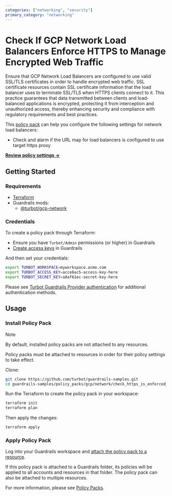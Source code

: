 ```yaml
---
categories: ["networking", "security"]
primary_category: "networking"
---
```


# Check If GCP Network Load Balancers Enforce HTTPS to Manage Encrypted Web Traffic

Ensure that GCP Network Load Balancers are configured to use valid SSL/TLS certificates in order to handle encrypted web traffic. SSL certificate resources contain SSL certificate information that the load balancer uses to terminate SSL/TLS when HTTPS clients connect to it. This practice guarantees that data transmitted between clients and load-balanced applications is encrypted, protecting it from interception and unauthorized access, thereby enhancing security and compliance with regulatory requirements and best practices.

This [policy pack](https://turbot.com/guardrails/docs/concepts/resources/policy-packs) can help you configure the following settings for network load balancers:

- Check and alarm if the URL map for load balancers is configured to use target https proxy

**[Review policy settings →](https://hub-guardrails-turbot-com-git-development-turbot.vercel.app/policy-packs/gcp_network_check_https_is_enforced_for_load_balancers/settings)**

## Getting Started

### Requirements

- [Terraform](https://developer.hashicorp.com/terraform/install)
- Guardrails mods:
  - [@turbot/gcp-network](https://hub-guardrails-turbot-com-git-development-turbot.vercel.app/mods/gcp/mods/gcp-network)

### Credentials

To create a policy pack through Terraform:

- Ensure you have `Turbot/Admin` permissions (or higher) in Guardrails
- [Create access keys](https://turbot.com/guardrails/docs/guides/iam/access-keys#generate-a-new-guardrails-api-access-key) in Guardrails

And then set your credentials:

```sh
export TURBOT_WORKSPACE=myworkspace.acme.com
export TURBOT_ACCESS_KEY=acce6ac5-access-key-here
export TURBOT_SECRET_KEY=a8af61ec-secret-key-here
```

Please see [Turbot Guardrails Provider authentication](https://registry.terraform.io/providers/turbot/turbot/latest/docs#authentication) for additional authentication methods.

## Usage

### Install Policy Pack

> [!NOTE]
> By default, installed policy packs are not attached to any resources.
>
> Policy packs must be attached to resources in order for their policy settings to take effect.

Clone:

```sh
git clone https://github.com/turbot/guardrails-samples.git
cd guardrails-samples/policy_packs/gcp/network/check_https_is_enforced_for_load_balancers
```

Run the Terraform to create the policy pack in your workspace:

```sh
terraform init
terraform plan
```

Then apply the changes:

```sh
terraform apply
```

### Apply Policy Pack

Log into your Guardrails workspace and [attach the policy pack to a resource](https://turbot.com/guardrails/docs/guides/policy-packs#attach-a-policy-pack-to-a-resource).

If this policy pack is attached to a Guardrails folder, its policies will be applied to all accounts and resources in that folder. The policy pack can also be attached to multiple resources.

For more information, please see [Policy Packs](https://turbot.com/guardrails/docs/concepts/resources/policy-packs).

